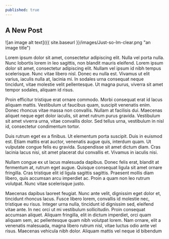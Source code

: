 ```yaml
---
published: true
---
```

## A New Post

![an image alt text]({{ site.baseurl }}/images/Just-so-Im-clear.png "an image title")

Lorem ipsum dolor sit amet, consectetur adipiscing elit.  Nulla vel porta nulla. Nunc lobortis lorem in leo sagittis, non blandit mauris eleifend. Lorem ipsum dolor sit amet, consectetur adipiscing elit. Nullam vel ipsum id nibh tempus scelerisque. Nunc vitae libero nisl. Donec eu nulla est. Vivamus ut elit varius, iaculis nulla at, lacinia mi. In sodales urna consequat neque tincidunt, vitae molestie velit pellentesque. Ut magna purus, viverra sit amet tempor sodales, aliquam id risus.



Proin efficitur tristique erat ornare commodo. Morbi consequat erat id lacus aliquam mattis. Vestibulum ut faucibus quam, suscipit venenatis enim. Donec rhoncus vitae massa non convallis. Nullam at facilisis dui. Maecenas aliquet neque eget dolor iaculis, sit amet rutrum purus gravida. Vestibulum sit amet viverra urna, vitae convallis dolor. Sed tellus urna, vestibulum in nisl id, consectetur condimentum tortor.

Duis rutrum eget ex a finibus. Ut elementum porta suscipit. Duis in euismod est. Etiam mattis erat auctor, venenatis augue quis, interdum quam. Ut vulputate congue felis eu gravida. Suspendisse sit amet dictum diam. Cras lacinia lacus nisi, sit amet placerat dui convallis et. Vivamus in iaculis nisi.

Nullam congue ex ut lacus malesuada dapibus. Donec felis erat, blandit at fermentum at, rutrum eget augue. Quisque consequat ligula sit amet ornare fringilla. Cras tristique elit id ligula sagittis sagittis. Praesent mollis diam libero, quis accumsan arcu imperdiet ac. Proin a quam non leo rutrum volutpat. Nunc vitae scelerisque justo.

Maecenas dapibus laoreet feugiat. Nunc ante velit, dignissim eget dolor et, tincidunt rhoncus lacus. Fusce libero lorem, convallis id molestie nec, tristique eu risus. Integer urna nulla, tincidunt id dignissim sed, eleifend vitae ante. In nec orci ut mi vestibulum sollicitudin. Proin consequat accumsan aliquet. Aliquam fringilla, elit in dictum imperdiet, orci quam aliquam sem, ac pellentesque quam nibh volutpat lorem. Nam ornare, elit a venenatis malesuada, magna libero rutrum nisl, vitae luctus odio ante vel risus. Maecenas vehicula nibh dolor. Aliquam mattis vel neque id bibendum
